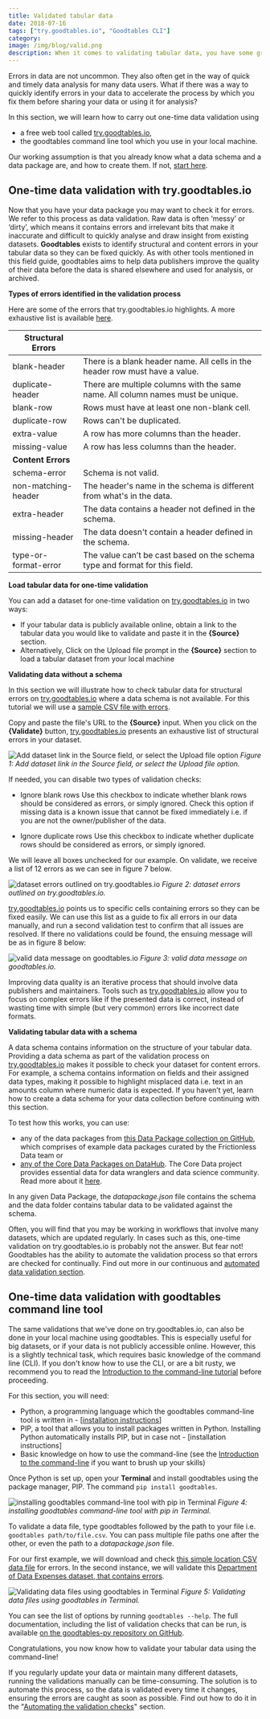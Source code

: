 ```yaml
---
title: Validated tabular data
date: 2018-07-16
tags: ["try.goodtables.io", "Goodtables CLI"]
category:
image: /img/blog/valid.png
description: When it comes to validating tabular data, you have some great tools at your disposal. We take a look at a couple of ways to utilise goodtables.
---
```


Errors in data are not uncommon. They also often get in the way of quick and timely data analysis for many data users. What if there was a way to quickly identify errors in your data to accelerate the process by which you fix them before sharing your data or using it for analysis?

In this section, we will learn how to carry out one-time data validation using
* a free web tool called [try.goodtables.io](https://try.goodtables.io),
* the goodtables command line tool which you use in your local machine.

Our working assumption is that you already know what a data schema and a data package are, and how to create them. If not, [start here](/blog/2018/03/07/well-packaged-datasets/).

## One-time data validation with try.goodtables.io

Now that you have your data package you may want to check it for errors. We refer to this process as data validation. Raw data is often ‘messy’ or ‘dirty’, which means it contains errors and irrelevant bits that make it inaccurate and difficult to quickly analyse and draw insight from existing datasets. **Goodtables** exists to identify structural and content errors in your tabular data so they can be fixed quickly. As with other tools mentioned in this field guide, goodtables aims to help data publishers improve the quality of their data before the data is shared elsewhere and used for analysis, or archived.

**Types of errors identified in the validation process**

Here are some of the errors that try.goodtables.io highlights. A more exhaustive list is available [here](https://github.com/frictionlessdata/goodtables-py#validation).

| **Structural Errors** |                                                                                 |
|-----------------------|---------------------------------------------------------------------------------|
| blank-header          | There is a blank header name. All cells in the header row must have a value.    |
| duplicate-header      | There are multiple columns with the same name. All column names must be unique. |
| blank-row             | Rows must have at least one non-blank cell.                                     |
| duplicate-row         | Rows can't be duplicated.                                                       |
| extra-value           | A row has more columns than the header.                                         |
| missing-value         | A row has less columns than the header.                                         |
| **Content Errors**    |                                                                                 |
| schema-error          | Schema is not valid.                                                            |
| non-matching-header   | The header's name in the schema is different from what's in the data.           |
| extra-header          | The data contains a header not defined in the schema.                           |
| missing-header        | The data doesn't contain a header defined in the schema.                        |
| type-or-format-error  | The value can’t be cast based on the schema type and format for this field.     |

**Load tabular data for one-time validation**

You can add a dataset for one-time validation on [try.goodtables.io](https://try.goodtables.io) in two ways:
* If your tabular data is publicly available online, obtain a link to the tabular data you would like to validate and paste it in the **{Source}** section.
* Alternatively, Click on the Upload file prompt in the **{Source}** section to load a tabular dataset from your local machine

**Validating data without a schema**

In this section we will illustrate how to check tabular data for structural errors on [try.goodtables.io](https://try.goodtables.io/) where a data schema is not available. For this tutorial we will use a [sample CSV file with errors](https://raw.githubusercontent.com/frictionlessdata/goodtables-py/bc6470a970aacf65f20a3ddb7f71eb05a2a31c70/data/invalid-on-structure.csv).

Copy and paste the file's URL to the **{Source}** input. When you click on the **{Validate}** button, [try.goodtables.io](https://try.goodtables.io/) presents an exhaustive list of structural errors in your dataset.

![Add dataset link in the Source field, or select the Upload file option](./figure-1.png)
*Figure 1: Add dataset link in the Source field, or select the Upload file option.*

If needed, you can disable two types of validation checks:

 * Ignore blank rows
  Use this checkbox to indicate whether blank rows should be considered as errors, or simply ignored. Check this option if missing data is a known issue that cannot be fixed immediately i.e. if you are not the owner/publisher of the data.

 * Ignore duplicate rows
 Use this checkbox to indicate whether duplicate rows should be considered as errors, or simply ignored.

 We will leave all boxes unchecked for our example. On validate, we receive a list of 12 errors as we can see in figure 7 below.

![dataset errors outlined on try.goodtables.io](./figure-2.png)
*Figure 2: dataset errors outlined on try.goodtables.io.*

[try.goodtables.io](https://try.goodtables.io) points us to specific cells containing errors so they can be fixed easily. We can use this list as a guide to fix all errors in our data manually, and run a second validation test to confirm that all issues are resolved. If there no validations could be found, the ensuing message will be as in figure 8 below:

![valid data message on goodtables.io](./figure-3.png)
*Figure 3: valid data message on goodtables.io.*

Improving data quality is an iterative process that should involve data publishers and maintainers. Tools such as [try.goodtables.io](https://try.goodtables.io) allow you to focus on complex errors like if the presented data is correct, instead of wasting time with simple (but very common) errors like incorrect date formats.

**Validating tabular data with a schema**

A data schema contains information on the structure of your tabular data. Providing a data schema as part of the validation process on [try.goodtables.io](https://try.goodtables.io) makes it possible to check your dataset for content errors. For example, a schema contains information on fields and their assigned data types, making it possible to highlight misplaced data i.e. text in an amounts column where numeric data is expected. If you haven’t yet, learn how to create a data schema for your data collection before continuing with this section.

To test how this works, you can use:
* any of the data packages from [this Data Package collection on GitHub](https://github.com/frictionlessdata/example-data-packages), which comprises of example data packages curated by the Frictionless Data team  or
* [any of the Core Data Packages on DataHub](http://datahub.io/core/). The Core Data project provides essential data for data wranglers and data science community. Read more about it [here](https://datahub.io/docs/core-data).

In any given Data Package, the *datapackage.json* file contains the schema and the data folder contains tabular data to be validated against the schema.

Often, you will find that you may be working in workflows that involve many datasets, which are updated regularly. In cases such as this, one-time validation on try.goodtables.io is probably not the answer. But fear not! Goodtables has the ability to automate the validation process so that errors are checked for continually.  Find out more in our continuous and [automated data validation section](/blog/2018/03/12/automatically-validated-tabular-data).

## One-time data validation with goodtables command line tool

The same validations that we've done on try.goodtables.io, can also be done in your local machine using goodtables. This is especially useful for big datasets, or if your data is not publicly accessible online. However, this is a slightly technical task, which requires basic knowledge of the command line (CLI). If you don't know how to use the CLI, or are a bit rusty, we recommend you to read the [Introduction to the command-line tutorial](https://tutorial.djangogirls.org/en/intro_to_command_line/) before proceeding.

For this section, you will need:
* Python, a programming language which the goodtables command-line tool is written in - [[installation instructions](https://tutorial.djangogirls.org/en/python_installation/)]
* PIP, a tool that allows you to install packages written in Python. Installing Python automatically installs PIP, but in case not - [installation instructions]
* Basic knowledge on how to use the command-line (see the [Introduction to the command-line](https://tutorial.djangogirls.org/en/intro_to_command_line/) if you want to brush up your skills)

Once Python is set up, open your **Terminal** and install goodtables using the package manager, PIP. The command `pip install goodtables`.

![installing goodtables command-line tool with pip in Terminal](./figure-4.gif)
*Figure 4: installing goodtables command-line tool with pip in Terminal.*

To validate a data file, type goodtables followed by the path to your file i.e. `goodtables path/to/file.csv`. You can pass multiple file paths one after the other, or even the path to a *datapackage.json* file.

For our first example, we will download and check [this simple location CSV data file](https://github.com/frictionlessdata/datapackage-py/blob/master/data/data.csv) for errors. In the second instance, we will validate this [Department of Data Expenses dataset, that contains errors](https://raw.githubusercontent.com/frictionlessdata/goodtables-py/bc6470a970aacf65f20a3ddb7f71eb05a2a31c70/data/invalid-on-structure.csv).

![Validating data files using goodtables in Terminal](./figure-5.gif)
*Figure 5: Validating data files using goodtables in Terminal.*

You can see the list of options by running `goodtables --help`. The full documentation, including the list of validation checks that can be run, is available [on the goodtables-py repository on GitHub](https://github.com/frictionlessdata/goodtables-py).

Congratulations, you now know how to validate your tabular data using the command-line!

If you regularly update your data or maintain many different datasets, running the validations manually can be time-consuming. The solution is to automate this process, so the data is validated every time it changes, ensuring the errors are caught as soon as possible. Find out how to do it in the "[Automating the validation checks](/blog/2018/03/12/automatically-validated-tabular-data)" section.
